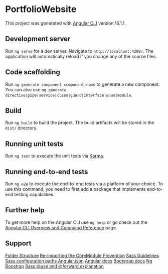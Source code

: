 # PortfolioWebsite

This project was generated with [Angular CLI](https://github.com/angular/angular-cli) version 16.1.1.

## Development server

Run `ng serve` for a dev server. Navigate to `http://localhost:4200/`. The application will automatically reload if you change any of the source files.

## Code scaffolding

Run `ng generate component component-name` to generate a new component. You can also use `ng generate directive|pipe|service|class|guard|interface|enum|module`.

## Build

Run `ng build` to build the project. The build artifacts will be stored in the `dist/` directory.

## Running unit tests

Run `ng test` to execute the unit tests via [Karma](https://karma-runner.github.io).

## Running end-to-end tests

Run `ng e2e` to execute the end-to-end tests via a platform of your choice. To use this command, you need to first add a package that implements end-to-end testing capabilities.

## Further help

To get more help on the Angular CLI use `ng help` or go check out the [Angular CLI Overview and Command Reference](https://angular.io/cli) page.

## Support

[Folder Structure](https://medium.com/@shijin_nath/angular-right-file-structure-and-best-practices-that-help-to-scale-2020-52ce8d967df5)
[Re-importing the CoreModule Prevention](https://github.com/mgechev/angular-seed/blob/master/src/client/app/core/module-import-guard.ts)
[Sass Guidelines](https://sass-guidelin.es/)
[Sass configuration paths Angular.json](https://dev.to/danywalls/how-to-simplify-and-clean-your-sass-import-with-angular-json-57pg)
[Angular docs](https://angular.io/docs)
[Bootstrap docs](https://getbootstrap.com/docs/4.1)
[Ng Boostrap](https://ng-bootstrap.github.io/#/getting-started)
[Sass @use and @forward explanation](https://www.youtube.com/watch?v=CR-a8upNjJ0)
